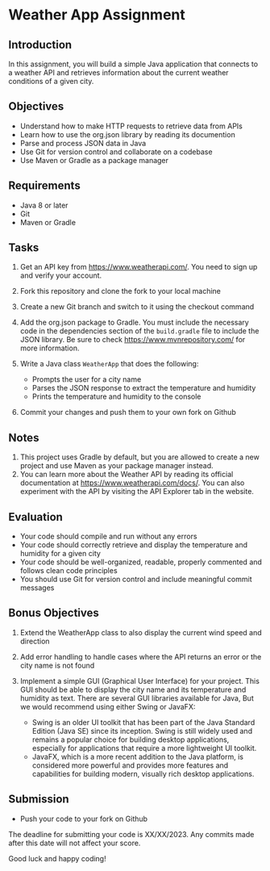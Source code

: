 # Weather App Assignment

## Introduction
In this assignment, you will build a simple Java application that connects to a weather API and retrieves information about the current weather conditions of a given city.

## Objectives
- Understand how to make HTTP requests to retrieve data from APIs
- Learn how to use the org.json library by reading its documention
- Parse and process JSON data in Java
- Use Git for version control and collaborate on a codebase
- Use Maven or Gradle as a package manager

## Requirements
- Java 8 or later
- Git
- Maven or Gradle

## Tasks
1. Get an API key from https://www.weatherapi.com/. You need to sign up and verify your account.
2. Fork this repository and clone the fork to your local machine
3. Create a new Git branch and switch to it using the checkout command
4. Add the org.json package to Gradle. You must include the necessary code in the dependencies section of the `build.gradle` file to include the JSON library. Be sure to check https://www.mvnrepository.com/ for more information.

5. Write a Java class `WeatherApp` that does the following:
    - Prompts the user for a city name
    - Parses the JSON response to extract the temperature and humidity
    - Prints the temperature and humidity to the console

6. Commit your changes and push them to your own fork on Github

## Notes
1. This project uses Gradle by default, but you are allowed to create a new project and use Maven as your package manager instead.
2. You can learn more about the Weather API by reading its official documentation at https://www.weatherapi.com/docs/. You can also experiment with the API by visiting the API Explorer tab in the website.

## Evaluation
- Your code should compile and run without any errors
- Your code should correctly retrieve and display the temperature and humidity for a given city
- Your code should be well-organized, readable, properly commented and follows clean code principles
- You should use Git for version control and include meaningful commit messages

## Bonus Objectives
1. Extend the WeatherApp class to also display the current wind speed and direction
2. Add error handling to handle cases where the API returns an error or the city name is not found
3. Implement a simple GUI (Graphical User Interface) for your project. This GUI should be able to display the city name and its temperature and humidity as text. There are several GUI libraries available for Java, But we would recommend using either Swing or JavaFX:

    - Swing is an older UI toolkit that has been part of the Java Standard Edition (Java SE) since its inception. Swing is still widely used and remains a popular choice for building desktop applications, especially for applications that require a more lightweight UI toolkit.
    - JavaFX, which is a more recent addition to the Java platform, is considered more powerful and provides more features and capabilities for building modern, visually rich desktop applications.

## Submission
- Push your code to your fork on Github

The deadline for submitting your code is XX/XX/2023. Any commits made after this date will not affect your score.

Good luck and happy coding!
